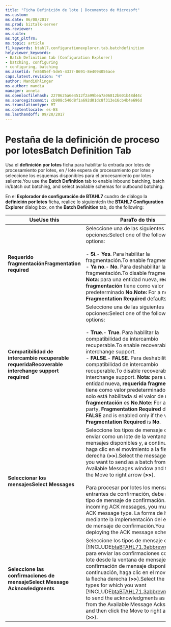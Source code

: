 ```yaml
---
title: "Ficha Definición de lote | Documentos de Microsoft"
ms.custom: 
ms.date: 06/08/2017
ms.prod: biztalk-server
ms.reviewer: 
ms.suite: 
ms.tgt_pltfrm: 
ms.topic: article
f1_keywords: btahl7.configurationexplorer.tab.batchdefinition
helpviewer_keywords:
- Batch Definition tab [Configuration Explorer]
- batching, configuring
- configuring, batching
ms.assetid: fe8685ef-5de5-4337-8691-8e4094056ace
caps.latest.revision: "4"
author: MandiOhlinger
ms.author: mandia
manager: anneta
ms.openlocfilehash: 2270625a6e4512f2a99bea7a06812b601b48d44c
ms.sourcegitcommit: cb908c540d8f1a692d01dc8f313e16cb4b4e696d
ms.translationtype: MT
ms.contentlocale: es-ES
ms.lasthandoff: 09/20/2017
---
```

# <a name="batch-definition-tab"></a><span data-ttu-id="0328b-102">Pestaña de la definición de proceso por lotes</span><span class="sxs-lookup"><span data-stu-id="0328b-102">Batch Definition Tab</span></span>
<span data-ttu-id="0328b-103">Usa el **definición por lotes** ficha para habilitar la entrada por lotes de procesamiento por lotes, en / lote espera de procesamiento por lotes y seleccione los esquemas disponibles para el procesamiento por lotes saliente.</span><span class="sxs-lookup"><span data-stu-id="0328b-103">You use the **Batch Definition** tab to enable inbound batching, batch in/batch out batching, and select available schemas for outbound batching.</span></span>  
  
 <span data-ttu-id="0328b-104">En el **Explorador de configuración de BTAHL7** cuadro de diálogo la **definición por lotes** ficha, realice lo siguiente:</span><span class="sxs-lookup"><span data-stu-id="0328b-104">In the **BTAHL7 Configuration Explorer** dialog box, on the **Batch Definition** tab, do the following:</span></span>  
  
|<span data-ttu-id="0328b-105">Use</span><span class="sxs-lookup"><span data-stu-id="0328b-105">Use this</span></span>|<span data-ttu-id="0328b-106">Para</span><span class="sxs-lookup"><span data-stu-id="0328b-106">To do this</span></span>|  
|--------------|----------------|  
|<span data-ttu-id="0328b-107">**Requerido fragmentación**</span><span class="sxs-lookup"><span data-stu-id="0328b-107">**Fragmentation required**</span></span>|<span data-ttu-id="0328b-108">Seleccione una de las siguientes opciones:</span><span class="sxs-lookup"><span data-stu-id="0328b-108">Select one of the following options:</span></span><br /><br /> <span data-ttu-id="0328b-109">-   **Sí**.</span><span class="sxs-lookup"><span data-stu-id="0328b-109">-   **Yes**.</span></span> <span data-ttu-id="0328b-110">Para habilitar la fragmentación.</span><span class="sxs-lookup"><span data-stu-id="0328b-110">To enable fragmentation.</span></span><br /><span data-ttu-id="0328b-111">-   **Ya no**.</span><span class="sxs-lookup"><span data-stu-id="0328b-111">-   **No**.</span></span> <span data-ttu-id="0328b-112">Para deshabilitar la fragmentación.</span><span class="sxs-lookup"><span data-stu-id="0328b-112">To disable fragmentation.</span></span> <span data-ttu-id="0328b-113">**Nota:** para una entidad nueva, **requerida fragmentación** tiene como valor predeterminado **No**.</span><span class="sxs-lookup"><span data-stu-id="0328b-113">**Note:**  For a new party, **Fragmentation Required** defaults to **No**.</span></span>|  
|<span data-ttu-id="0328b-114">**Compatibilidad de intercambio recuperable requerida**</span><span class="sxs-lookup"><span data-stu-id="0328b-114">**Recoverable interchange support required**</span></span>|<span data-ttu-id="0328b-115">Seleccione una de las siguientes opciones:</span><span class="sxs-lookup"><span data-stu-id="0328b-115">Select one of the following options:</span></span><br /><br /> <span data-ttu-id="0328b-116">-   **True**.</span><span class="sxs-lookup"><span data-stu-id="0328b-116">-   **True**.</span></span> <span data-ttu-id="0328b-117">Para habilitar la compatibilidad de intercambio recuperable.</span><span class="sxs-lookup"><span data-stu-id="0328b-117">To enable recoverable interchange support.</span></span><br /><span data-ttu-id="0328b-118">-   **FALSE**.</span><span class="sxs-lookup"><span data-stu-id="0328b-118">-   **FALSE**.</span></span> <span data-ttu-id="0328b-119">Para deshabilitar la compatibilidad de intercambio recuperable.</span><span class="sxs-lookup"><span data-stu-id="0328b-119">To disable recoverable interchange support.</span></span> <span data-ttu-id="0328b-120">**Nota:** para una entidad nueva, **requerida fragmentación** tiene como valor predeterminado **FALSE** y solo está habilitada si el valor de **requerida fragmentación** es **No**.</span><span class="sxs-lookup"><span data-stu-id="0328b-120">**Note:**  For a new party, **Fragmentation Required** defaults to **FALSE** and is enabled only if the value of **Fragmentation Required** is **No**.</span></span>|  
|<span data-ttu-id="0328b-121">**Seleccionar los mensajes**</span><span class="sxs-lookup"><span data-stu-id="0328b-121">**Select Messages**</span></span>|<span data-ttu-id="0328b-122">Seleccione los tipos de mensaje que desea enviar como un lote de la ventana de mensajes disponibles y, a continuación, haga clic en el movimiento a la flecha derecha (**>>**).</span><span class="sxs-lookup"><span data-stu-id="0328b-122">Select the message types you want to send as a batch from the Available Messages window and then click the Move to right arrow (**>>**).</span></span><br /><br /> <span data-ttu-id="0328b-123">Para procesar por lotes los mensajes entrantes de confirmación, debe agregar el tipo de mensaje de confirmación.</span><span class="sxs-lookup"><span data-stu-id="0328b-123">To batch incoming ACK messages, you must add the ACK message type.</span></span> <span data-ttu-id="0328b-124">La forma de hacerlo es mediante la implementación del esquema de mensaje de confirmación.</span><span class="sxs-lookup"><span data-stu-id="0328b-124">You do so by deploying the ACK message schema.</span></span>|  
|<span data-ttu-id="0328b-125">**Seleccione las confirmaciones de mensaje**</span><span class="sxs-lookup"><span data-stu-id="0328b-125">**Select Message Acknowledgments**</span></span>|<span data-ttu-id="0328b-126">Seleccione los tipos de mensaje que desea [!INCLUDE[btaBTAHL71.3abbrevnonumber](../../includes/btabtahl71-3abbrevnonumber-md.md)] para enviar las confirmaciones como un lote desde la ventana de mensajes de confirmación de mensaje disponibles y, a continuación, haga clic en el movimiento a la flecha derecha (**>>**).</span><span class="sxs-lookup"><span data-stu-id="0328b-126">Select the message types for which you want [!INCLUDE[btaBTAHL71.3abbrevnonumber](../../includes/btabtahl71-3abbrevnonumber-md.md)] to send the acknowledgments as a batch from the Available Message Acks window, and then click the Move to right arrow (**>>**).</span></span>|